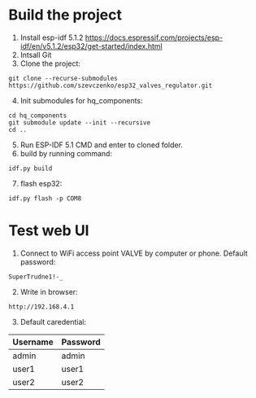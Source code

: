 Build the project
======================
1. Install esp-idf 5.1.2 https://docs.espressif.com/projects/esp-idf/en/v5.1.2/esp32/get-started/index.html
2. Intsall Git
3. Clone the project:
```
git clone --recurse-submodules https://github.com/szevczenko/esp32_valves_regulator.git
```
4. Init submodules for hq_components:
```
cd hq_components
git submodule update --init --recursive
cd ..
```
5. Run ESP-IDF 5.1 CMD and enter to cloned folder.
6. build by running command:
```
idf.py build
```
7. flash esp32:
```
idf.py flash -p COM8
```
Test web UI
======================
1. Connect to WiFi access point VALVE by computer or phone. Default password:
```
SuperTrudne1!-_
```
2. Write in browser:
```
http://192.168.4.1
```
3. Default caredential:

| Username  | Password |
| --------- | -------- |
|   admin   |   admin  |
|   user1   |   user1  |
|   user2   |   user2  |
